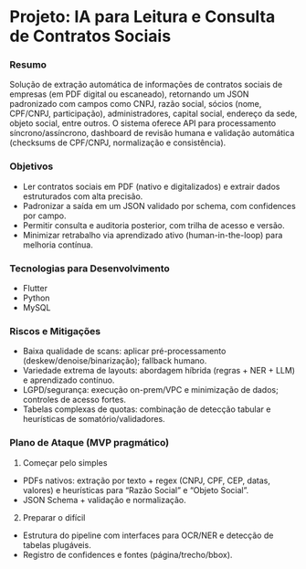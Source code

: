 # Projeto: IA para Leitura e Consulta de Contratos Sociais

### Resumo
Solução de extração automática de informações de contratos sociais de empresas (em PDF digital ou escaneado), retornando um JSON padronizado com campos como CNPJ, razão social, sócios (nome, CPF/CNPJ, participação), administradores, capital social, endereço da sede, objeto social, entre outros. O sistema oferece API para processamento síncrono/assíncrono, dashboard de revisão humana e validação automática (checksums de CPF/CNPJ, normalização e consistência).

### Objetivos
- Ler contratos sociais em PDF (nativo e digitalizados) e extrair dados estruturados com alta precisão.
- Padronizar a saída em um JSON validado por schema, com confidences por campo.
- Permitir consulta e auditoria posterior, com trilha de acesso e versão.
- Minimizar retrabalho via aprendizado ativo (human-in-the-loop) para melhoria contínua.

### Tecnologias para Desenvolvimento
- Flutter
- Python
- MySQL

### Riscos e Mitigações
- Baixa qualidade de scans: aplicar pré-processamento (deskew/denoise/binarização); fallback humano.
- Variedade extrema de layouts: abordagem híbrida (regras + NER + LLM) e aprendizado contínuo.
- LGPD/segurança: execução on-prem/VPC e minimização de dados; controles de acesso fortes.
- Tabelas complexas de quotas: combinação de detecção tabular e heurísticas de somatório/validadores.

### Plano de Ataque (MVP pragmático)
1) Começar pelo simples
- PDFs nativos: extração por texto + regex (CNPJ, CPF, CEP, datas, valores) e heurísticas para “Razão Social” e “Objeto Social”.
- JSON Schema + validação e normalização.
2) Preparar o difícil
- Estrutura do pipeline com interfaces para OCR/NER e detecção de tabelas plugáveis.
- Registro de confidences e fontes (página/trecho/bbox).
